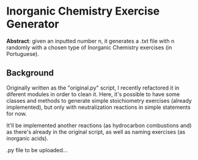 # Inorganic Chemistry Exercise Generator
**Abstract**: given an inputted number n, it generates a .txt file with n randomly with a chosen type of Inorganic Chemistry exercises (in Portuguese).

## Background
Originally written as the "original.py" script, I recently refactored it in diferent modules in order to clean it.
Here, it's possible to have some classes and methods to generate simple stoichiometry exercises (already implemented), but only with neutralization reactions in simple statements for now.

It'll be implemented another reactions (as hydrocarbon combustions and) as there's already in the original script, as well as naming exercises (as inorganic acids).

.py file to be uploaded...
